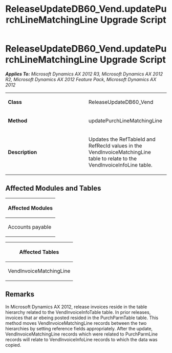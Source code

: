 ﻿---
title: ReleaseUpdateDB60_Vend.updatePurchLineMatchingLine Upgrade Script
TOCTitle: ReleaseUpdateDB60_Vend.updatePurchLineMatchingLine Upgrade Script
ms:assetid: 53079fe9-7828-d7af-5ed1-0812dc72bf49
ms:mtpsurl: https://msdn.microsoft.com/en-us/library/JJ685569(v=AX.60)
ms:contentKeyID: 49708263
ms.date: 05/18/2015
mtps_version: v=AX.60
---

# ReleaseUpdateDB60\_Vend.updatePurchLineMatchingLine Upgrade Script 


_**Applies To:** Microsoft Dynamics AX 2012 R3, Microsoft Dynamics AX 2012 R2, Microsoft Dynamics AX 2012 Feature Pack, Microsoft Dynamics AX 2012_

<table>
<colgroup>
<col style="width: 50%" />
<col style="width: 50%" />
</colgroup>
<tbody>
<tr class="odd">
<td><p><strong>Class</strong></p></td>
<td><p>ReleaseUpdateDB60_Vend</p></td>
</tr>
<tr class="even">
<td><p><strong>Method</strong></p></td>
<td><p>updatePurchLineMatchingLine</p></td>
</tr>
<tr class="odd">
<td><p><strong>Description</strong></p></td>
<td><p>Updates the RefTableId and RefRecId values in the VendInvoiceMatchingLine table to relate to the VendInvoiceInfoLine table.</p></td>
</tr>
</tbody>
</table>


## Affected Modules and Tables

<table>
<colgroup>
<col style="width: 100%" />
</colgroup>
<thead>
<tr class="header">
<th><p>Affected Modules</p></th>
</tr>
</thead>
<tbody>
<tr class="odd">
<td><p>Accounts payable</p></td>
</tr>
</tbody>
</table>


<table>
<colgroup>
<col style="width: 100%" />
</colgroup>
<thead>
<tr class="header">
<th><p>Affected Tables</p></th>
</tr>
</thead>
<tbody>
<tr class="odd">
<td><p>VendInvoiceMatchingLine</p></td>
</tr>
</tbody>
</table>


## Remarks

In Microsoft Dynamics AX 2012, release invoices reside in the table hierarchy related to the VendInvoiceInfoTable table. In prior releases, invoices that ar ebeing posted resided in the PurchParmTable table. This method moves VendInvoiceMatchingLine records between the two hierarchies by setting reference fields appropriately. After the update, VendInvoiceMatchingLine records which were related to PurchParmLine records will relate to VendInvoiceInfoLine records to which the data was copied.

  


